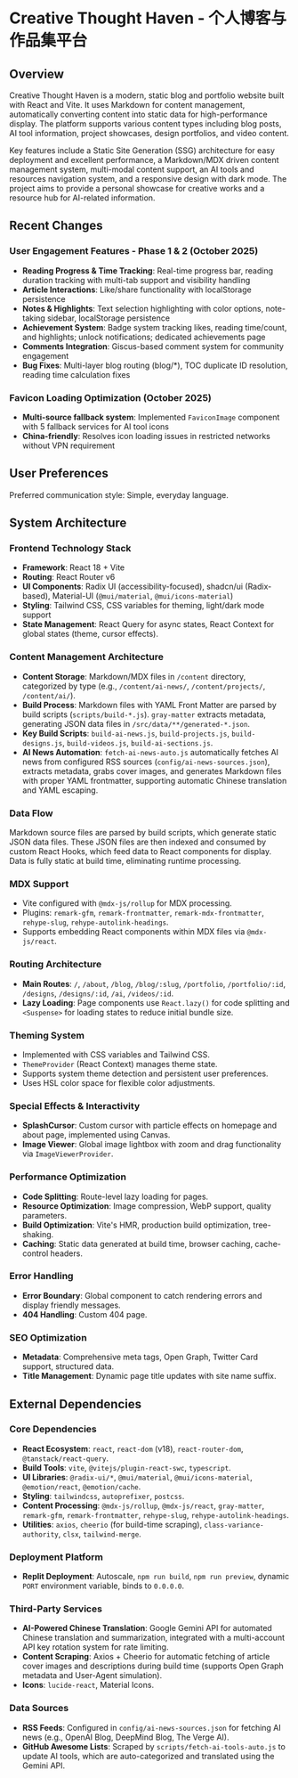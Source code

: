 # Creative Thought Haven - 个人博客与作品集平台

## Overview

Creative Thought Haven is a modern, static blog and portfolio website built with React and Vite. It uses Markdown for content management, automatically converting content into static data for high-performance display. The platform supports various content types including blog posts, AI tool information, project showcases, design portfolios, and video content.

Key features include a Static Site Generation (SSG) architecture for easy deployment and excellent performance, a Markdown/MDX driven content management system, multi-modal content support, an AI tools and resources navigation system, and a responsive design with dark mode. The project aims to provide a personal showcase for creative works and a resource hub for AI-related information.

## Recent Changes

### User Engagement Features - Phase 1 & 2 (October 2025)
- **Reading Progress & Time Tracking**: Real-time progress bar, reading duration tracking with multi-tab support and visibility handling
- **Article Interactions**: Like/share functionality with localStorage persistence
- **Notes & Highlights**: Text selection highlighting with color options, note-taking sidebar, localStorage persistence
- **Achievement System**: Badge system tracking likes, reading time/count, and highlights; unlock notifications; dedicated achievements page
- **Comments Integration**: Giscus-based comment system for community engagement
- **Bug Fixes**: Multi-layer blog routing (blog/*), TOC duplicate ID resolution, reading time calculation fixes

### Favicon Loading Optimization (October 2025)
- **Multi-source fallback system**: Implemented `FaviconImage` component with 5 fallback services for AI tool icons
- **China-friendly**: Resolves icon loading issues in restricted networks without VPN requirement

## User Preferences

Preferred communication style: Simple, everyday language.

## System Architecture

### Frontend Technology Stack
- **Framework**: React 18 + Vite
- **Routing**: React Router v6
- **UI Components**: Radix UI (accessibility-focused), shadcn/ui (Radix-based), Material-UI (`@mui/material`, `@mui/icons-material`)
- **Styling**: Tailwind CSS, CSS variables for theming, light/dark mode support
- **State Management**: React Query for async states, React Context for global states (theme, cursor effects).

### Content Management Architecture
- **Content Storage**: Markdown/MDX files in `/content` directory, categorized by type (e.g., `/content/ai-news/`, `/content/projects/`, `/content/ai/`).
- **Build Process**: Markdown files with YAML Front Matter are parsed by build scripts (`scripts/build-*.js`). `gray-matter` extracts metadata, generating JSON data files in `/src/data/**/generated-*.json`.
- **Key Build Scripts**: `build-ai-news.js`, `build-projects.js`, `build-designs.js`, `build-videos.js`, `build-ai-sections.js`.
- **AI News Automation**: `fetch-ai-news-auto.js` automatically fetches AI news from configured RSS sources (`config/ai-news-sources.json`), extracts metadata, grabs cover images, and generates Markdown files with proper YAML frontmatter, supporting automatic Chinese translation and YAML escaping.

### Data Flow
Markdown source files are parsed by build scripts, which generate static JSON data files. These JSON files are then indexed and consumed by custom React Hooks, which feed data to React components for display. Data is fully static at build time, eliminating runtime processing.

### MDX Support
- Vite configured with `@mdx-js/rollup` for MDX processing.
- Plugins: `remark-gfm`, `remark-frontmatter`, `remark-mdx-frontmatter`, `rehype-slug`, `rehype-autolink-headings`.
- Supports embedding React components within MDX files via `@mdx-js/react`.

### Routing Architecture
- **Main Routes**: `/`, `/about`, `/blog`, `/blog/:slug`, `/portfolio`, `/portfolio/:id`, `/designs`, `/designs/:id`, `/ai`, `/videos/:id`.
- **Lazy Loading**: Page components use `React.lazy()` for code splitting and `<Suspense>` for loading states to reduce initial bundle size.

### Theming System
- Implemented with CSS variables and Tailwind CSS.
- `ThemeProvider` (React Context) manages theme state.
- Supports system theme detection and persistent user preferences.
- Uses HSL color space for flexible color adjustments.

### Special Effects & Interactivity
- **SplashCursor**: Custom cursor with particle effects on homepage and about page, implemented using Canvas.
- **Image Viewer**: Global image lightbox with zoom and drag functionality via `ImageViewerProvider`.

### Performance Optimization
- **Code Splitting**: Route-level lazy loading for pages.
- **Resource Optimization**: Image compression, WebP support, quality parameters.
- **Build Optimization**: Vite's HMR, production build optimization, tree-shaking.
- **Caching**: Static data generated at build time, browser caching, cache-control headers.

### Error Handling
- **Error Boundary**: Global component to catch rendering errors and display friendly messages.
- **404 Handling**: Custom 404 page.

### SEO Optimization
- **Metadata**: Comprehensive meta tags, Open Graph, Twitter Card support, structured data.
- **Title Management**: Dynamic page title updates with site name suffix.

## External Dependencies

### Core Dependencies
- **React Ecosystem**: `react`, `react-dom` (v18), `react-router-dom`, `@tanstack/react-query`.
- **Build Tools**: `vite`, `@vitejs/plugin-react-swc`, `typescript`.
- **UI Libraries**: `@radix-ui/*`, `@mui/material`, `@mui/icons-material`, `@emotion/react`, `@emotion/cache`.
- **Styling**: `tailwindcss`, `autoprefixer`, `postcss`.
- **Content Processing**: `@mdx-js/rollup`, `@mdx-js/react`, `gray-matter`, `remark-gfm`, `remark-frontmatter`, `rehype-slug`, `rehype-autolink-headings`.
- **Utilities**: `axios`, `cheerio` (for build-time scraping), `class-variance-authority`, `clsx`, `tailwind-merge`.

### Deployment Platform
- **Replit Deployment**: Autoscale, `npm run build`, `npm run preview`, dynamic `PORT` environment variable, binds to `0.0.0.0`.

### Third-Party Services
- **AI-Powered Chinese Translation**: Google Gemini API for automated Chinese translation and summarization, integrated with a multi-account API key rotation system for rate limiting.
- **Content Scraping**: Axios + Cheerio for automatic fetching of article cover images and descriptions during build time (supports Open Graph metadata and User-Agent simulation).
- **Icons**: `lucide-react`, Material Icons.

### Data Sources
- **RSS Feeds**: Configured in `config/ai-news-sources.json` for fetching AI news (e.g., OpenAI Blog, DeepMind Blog, The Verge AI).
- **GitHub Awesome Lists**: Scraped by `scripts/fetch-ai-tools-auto.js` to update AI tools, which are auto-categorized and translated using the Gemini API.